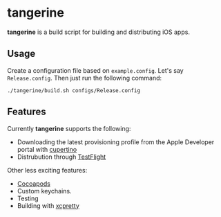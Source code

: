 # tangerine

**tangerine** is a build script for building and distributing iOS apps.

## Usage

Create a configuration file based on `example.config`. Let's say `Release.config`.
Then just run the following command:

	./tangerine/build.sh configs/Release.config

## Features

Currently **tangerine** supports the following:

* Downloading the latest provisioning profile from the Apple Developer portal with [cupertino](https://github.com/nomad/Cupertino)
* Distrubution through [TestFlight](https://www.testflightapp.com)

Other less exciting features:

* [Cocoapods](http://cocoapods.org/)
* Custom keychains.
* Testing
* Building with [xcpretty](https://github.com/supermarin/xcpretty)
